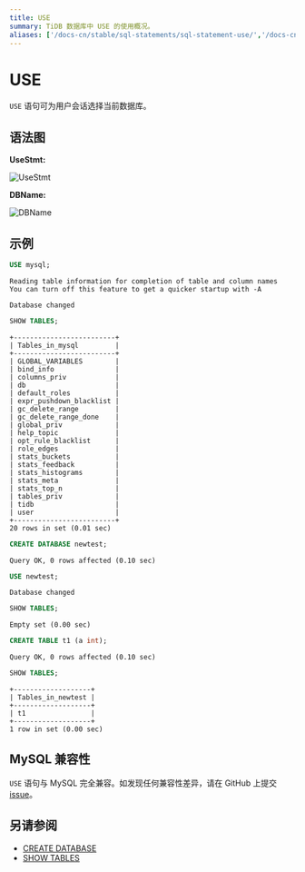 ```yaml
---
title: USE
summary: TiDB 数据库中 USE 的使用概况。
aliases: ['/docs-cn/stable/sql-statements/sql-statement-use/','/docs-cn/v4.0/sql-statements/sql-statement-use/','/docs-cn/stable/reference/sql/statements/use/','/docs-cn/v4.0/reference/sql/statements/use/']
---
```


# USE

`USE` 语句可为用户会话选择当前数据库。

## 语法图

**UseStmt:**

![UseStmt](https://download.pingcap.com/images/docs-cn/sqlgram/UseStmt.png)

**DBName:**

![DBName](https://download.pingcap.com/images/docs-cn/sqlgram/DBName.png)

## 示例


```sql
USE mysql;
```

```
Reading table information for completion of table and column names
You can turn off this feature to get a quicker startup with -A

Database changed
```


```sql
SHOW TABLES;
```

```
+-------------------------+
| Tables_in_mysql         |
+-------------------------+
| GLOBAL_VARIABLES        |
| bind_info               |
| columns_priv            |
| db                      |
| default_roles           |
| expr_pushdown_blacklist |
| gc_delete_range         |
| gc_delete_range_done    |
| global_priv             |
| help_topic              |
| opt_rule_blacklist      |
| role_edges              |
| stats_buckets           |
| stats_feedback          |
| stats_histograms        |
| stats_meta              |
| stats_top_n             |
| tables_priv             |
| tidb                    |
| user                    |
+-------------------------+
20 rows in set (0.01 sec)
```


```sql
CREATE DATABASE newtest;
```

```
Query OK, 0 rows affected (0.10 sec)
```


```sql
USE newtest;
```

```
Database changed
```


```sql
SHOW TABLES;
```

```
Empty set (0.00 sec)
```


```sql
CREATE TABLE t1 (a int);
```

```
Query OK, 0 rows affected (0.10 sec)
```


```sql
SHOW TABLES;
```

```
+-------------------+
| Tables_in_newtest |
+-------------------+
| t1                |
+-------------------+
1 row in set (0.00 sec)
```

## MySQL 兼容性

`USE` 语句与 MySQL 完全兼容。如发现任何兼容性差异，请在 GitHub 上提交 [issue](https://github.com/pingcap/tidb/issues/new/choose)。

## 另请参阅

* [CREATE DATABASE](/sql-statements/sql-statement-create-database.md)
* [SHOW TABLES](/sql-statements/sql-statement-show-tables.md)
